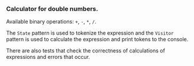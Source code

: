 ### Calculator for double numbers.

Available binary operations: `+`, `-`, `*`, `/`.

The `State` pattern is used to tokenize the expression and the `Visitor` pattern is used to calculate the expression and
print tokens to the console.

There are also tests that check the correctness of calculations of expressions and errors that occur.